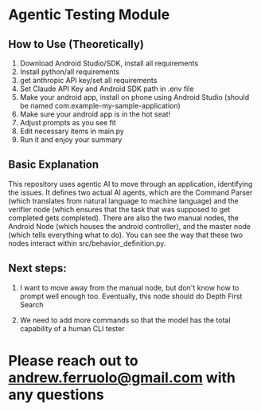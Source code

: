 # Agentic Testing Module

## How to Use (Theoretically)
1. Download Android Studio/SDK, install all requirements
2. Install python/all requirements
3. get anthropic API key/set all requirements
4. Set Claude API Key and Android SDK path in .env file
5. Make your android app, install on phone using Android Studio (should be named com.example-my-sample-application)
6. Make sure your android app is in the hot seat!
7. Adjust prompts as you see fit
8. Edit necessary items in main.py
9. Run it and enjoy your summary



## Basic Explanation
This repository uses agentic AI to move through an 
application, identifying the issues. It defines two 
actual AI agents, which are the Command Parser 
(which translates from natural language to machine language)
and the verifier node (which ensures that the task that was 
supposed to get completed gets completed). There are also the
two manual nodes, the Android Node (which houses the android controller),
and the master node (which tells everything what to do).
You can see the way that these two nodes interact within 
src/behavior_definition.py.

## Next steps:
1. I want to move away from the manual node, but don't know how to prompt
well enough too. Eventually, this node should do Depth First Search

2. We need to add more commands so that the model has the total capability of a human CLI tester

# Please reach out to andrew.ferruolo@gmail.com with any questions
